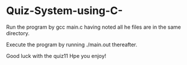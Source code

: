 # Quiz-System-using-C-

Run the program by gcc main.c having noted all he files are in the same directory.

Execute the program by running ./main.out thereafter. 

Good luck with the quiz11 Hpe you enjoy!
